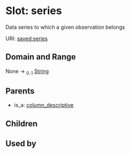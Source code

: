 
# Slot: series


Data series to which a given observation belongs

URI: [saved:series](http://marine.gov.scot/metadata/saved/schema/series)


## Domain and Range

None &#8594;  <sub>0..1</sub> [String](types/String.md)

## Parents

 *  is_a: [column_descriptive](column_descriptive.md)

## Children


## Used by

